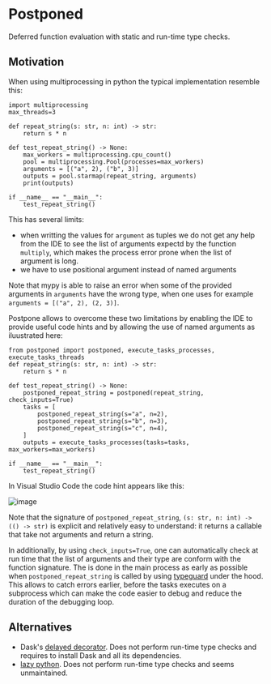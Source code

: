 # Postponed

Deferred function evaluation with static and run-time type checks.

## Motivation

When using multiprocessing in python the typical implementation resemble this:

```
import multiprocessing
max_threads=3

def repeat_string(s: str, n: int) -> str:
    return s * n

def test_repeat_string() -> None:
    max_workers = multiprocessing.cpu_count()
    pool = multiprocessing.Pool(processes=max_workers)
    arguments = [("a", 2), ("b", 3)]
    outputs = pool.starmap(repeat_string, arguments)
    print(outputs)
    
if __name__ == "__main__":
    test_repeat_string()
```

This has several limits:
* when writting the values for `argument` as tuples we do not get any help from the IDE to see the list of arguments expectd by the function `multiply`, which makes the process error prone when the list of argument is long.
* we have to use positional argument instead of named arguments 

Note that mypy is able to raise an error when some of the provided arguments in `arguments` have the wrong type, when one uses for example `arguments = [("a", 2), (2, 3)]`.

Postpone allows to overcome these two limitations by enabling the IDE to provide useful code hints and by allowing the use of named arguments as iluustrated here:
```
from postponed import postponed, execute_tasks_processes, execute_tasks_threads
def repeat_string(s: str, n: int) -> str:
    return s * n

def test_repeat_string() -> None:
    postponed_repeat_string = postponed(repeat_string, check_inputs=True)
    tasks = [
        postponed_repeat_string(s="a", n=2),
        postponed_repeat_string(s="b", n=3),
        postponed_repeat_string(s="c", n=4),
    ]
    outputs = execute_tasks_processes(tasks=tasks, max_workers=max_workers)
    
if __name__ == "__main__":
    test_repeat_string()
```
In Visual Studio Code the code hint appears like this:

![image](https://user-images.githubusercontent.com/18285382/229304858-7a292775-120e-4f95-8520-a80a1e70738e.png)

Note that the signature of `postponed_repeat_string`, `(s: str, n: int) -> (() -> str)` is explicit and relatively easy to understand: it returns a callable that take not arguments and return a string.

In additionally, by using `check_inputs=True`, one can automatically check at run time that the list of arguments and their type are conform with the function signature. The is done in the main process as early as possible when `postponed_repeat_string` is called by using [typeguard](https://pypi.org/project/typeguard/) under the hood. This allows to catch errors earlier, before the tasks executes on a subprocess which can make the code easier to debug and reduce the duration of the debugging loop.

## Alternatives

* Dask's [delayed decorator](https://dask.pydata.org/en/latest/delayed.html). Does not perform run-time type checks and requires to install Dask and all its dependencies. 
* [lazy python](https://pypi.org/project/lazy_python/). Does not perform run-time type checks and seems unmaintained. 




